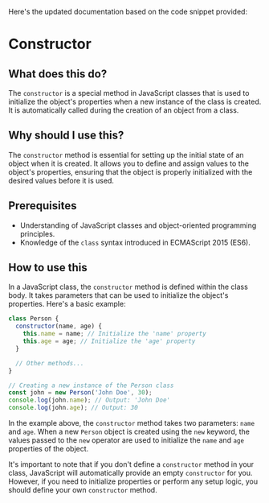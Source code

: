 
  
  Here's the updated documentation based on the code snippet provided:

# **Constructor**

## What does this do?
The `constructor` is a special method in JavaScript classes that is used to initialize the object's properties when a new instance of the class is created. It is automatically called during the creation of an object from a class.

## Why should I use this?
The `constructor` method is essential for setting up the initial state of an object when it is created. It allows you to define and assign values to the object's properties, ensuring that the object is properly initialized with the desired values before it is used.

## Prerequisites
- Understanding of JavaScript classes and object-oriented programming principles.
- Knowledge of the `class` syntax introduced in ECMAScript 2015 (ES6).

## How to use this
In a JavaScript class, the `constructor` method is defined within the class body. It takes parameters that can be used to initialize the object's properties. Here's a basic example:

```javascript
class Person {
  constructor(name, age) {
    this.name = name; // Initialize the 'name' property
    this.age = age; // Initialize the 'age' property
  }

  // Other methods...
}

// Creating a new instance of the Person class
const john = new Person('John Doe', 30);
console.log(john.name); // Output: 'John Doe'
console.log(john.age); // Output: 30
```

In the example above, the `constructor` method takes two parameters: `name` and `age`. When a new `Person` object is created using the `new` keyword, the values passed to the `new` operator are used to initialize the `name` and `age` properties of the object.

It's important to note that if you don't define a `constructor` method in your class, JavaScript will automatically provide an empty `constructor` for you. However, if you need to initialize properties or perform any setup logic, you should define your own `constructor` method.
  
  